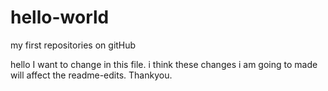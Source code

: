# hello-world
my first repositories on gitHub

hello I want to change in this file. i think these changes i am going to made will affect the readme-edits.
Thankyou.
